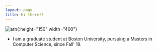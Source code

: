 ```yaml
---
layout: page
title: Hi there!!
---
```


![arn](./assets/img/arn.jpg){:height="150" width="400"}

* I am a graduate student at Boston University, pursuing a Masters in Computer Science, since Fall' 19.